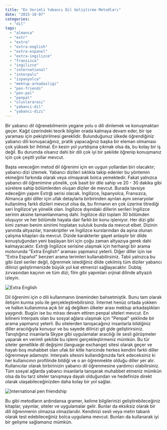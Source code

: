 ```yaml
---
title: "En Verimli Yabancı Dil Geliştirme Metodları"
date: "2015-10-07"
categories: 
  - "dil"
tags: 
  - "almanca"
  - "extr"
  - "extra"
  - "extra-english"
  - "extra-espanol"
  - "extra-ingilizce"
  - "fransizca"
  - "ingilizce"
  - "international"
  - "interpals"
  - "ispanyolca"
  - "mektup-arkadasligi"
  - "pen-friends"
  - "pen-pal"
  - "penpal"
  - "uluslararasi"
  - "yabanci-dil"
  - "yabanci-dizi"
---
```


Bir yabancı dil öğrenebilmenin yegane yolu o dili dinlemek ve konuşmaktan geçer. Kağıt üzerindeki teorik bilgiler orada kalmaya devam eder, bir işe yaraması için pekiştirilmesi gereklidir. Bulunduğunuz ülkede öğrendiğiniz yabancı dili konuşacağınız, pratik yapacağınız başka bir eleman olmaması çok yüksek bir ihtimal. En kesin yol yurtdışına çıkmak olsa da, bu kolay bir iş değil. Bu durumda olsanız dahi bir dili çok iyi bir şekilde öğrenip konuşmanız için çok çeşitli yollar mevcut.

Başta vereceğim metod dil öğrenimi için en uygun yollardan biri olacaktır; yabancı dizi izlemek. Yabancı dizileri sıklıkla takip edenler bu yöntemin ekmeğini farkında olarak veya olmayarak bolca yemektedir. Fakat yalnızca yabancı dil öğrenimine yönelik, çok basit bir dile sahip ve 20 - 30 dakika gibi sürelere sahip bölümlerden oluşan diziler de mevcut. Burada tavsiye edeceğim yapım Extr@ serisi olacak. İngilizce, İspanyolca, Fransızca, Almanca gibi diller için ufak detaylarla birbirinden ayrılan aynı senaryolar kullanılmış farklı dizileri mevcut olsa da, bu firmanın en çok üzerine titrediği seri İngilizce'ye yönelik olan. İngilizce dışındaki dillerin serileri İngilizce serinin aksine tamamlanmamış dahi. İngilizce dizi toplam 30 bölümden oluşuyor ve her bölümde hayata dair farklı bir konu işleniyor. Her dizi gibi kimi zaman benim sinirimi hoplatan sululuk bunda da mevcut elbet. Dizinin yanında altyazılar, transkriptler ve İngilizce kurslarından da aşina olunan çalışma kitapları da mevcut. Dizide karakterler gayet anlaşılır bir dilde konuştuğundan yeni başlayan biri için çoğu zaman altyazıya gerek dahi kalmayacaktır. Extr@ İngilizce serisine ulaşmak için herhangi bir arama motorunda "Extra English" araması yapmanız yeterli. Diğer diller için ise "Extra Español" benzeri arama terimleri kullanabilirsiniz. Tabii yalnızca bu gibi özel seriler değil, öğrenmek istediğiniz dilde çekilmiş tüm diziler yabancı dilinizi geliştirmenizde büyük yol kat etmenizi sağlayacaktır. Dublaj zırvasından kaçının ve tüm dizi, film gibi yapımları orjinal dilinde altyazılı izleyin.

![Extra English](../images/x_8d362bb5.jpg)

Dil öğrenimi için o dili kullanmanın öneminden bahsetmiştik. Bunu tam olarak iletişim kurma yolu ile gerçekleştirebilirsiniz. İnternet henüz ortada yokken ve halkın kullanımına açık bir ağ değilken ülkeler arası mektup arkadaşlıkları yaygındı. Bugün ise bu mirası devam ettiren penpal siteleri mevcut. En bilineni Interpals olan bu sosyal ağlara ulaşmak için "Penpal" şeklinde bir arama yapmanız yeterli. Bu sitelerden tanışacağınız insanlarla bildiğiniz diller aracılığıyla konuşur ve bu sayede dilinizi git gide geliştirirsiniz. Tanıştığınız insanlarla Skype gibi uygulamalar aracılığı ile sesli görüşmeler yaparak en verimli şekilde bu işlemi gerçekleştirmeniz mümkün. Bu tür siteler genellikle dil değişimi (language exchange) sitesi olarak geçer ve hayatı boş muhabbet olan ufak bir kitle haricinde herkes kendini farklı diller öğrenmeye adamıştır. Interpals sitesini kullandığınızda fark edeceksiniz ki her kullanıcının profilinde bildiği ve o an öğrenmekte olduğu diller yer alır. Kullanıcılar olarak birbirinizin yabancı dil öğrenmesine yardımcı olabilirsiniz. Tüm sosyal ağlarda yabancı insanlarla tanışarak muhabbet etmeniz mümkün olsa da bu tarz siteler tanışmaya dayalı olduğundan ve hedefinize direkt olarak ulaşabileceğinizden daha kolay bir yol sağlar.

![International pen friendship](../images/1_international-pen-friends.jpg)

Bu gibi metodların ardındansa gramer, kelime bilgilerinizi geliştirebileceğiniz kitaplar, yayınlar, siteler ve uygulamalar gelir. Bunlar da eksiksiz olarak bir dili öğrenmenin olmazsa olmazlarıdır. Kendinizi sesli veya metin tabanlı olarak test edebileceğiniz bolca uygulama mevcut. Bunları da kullanarak iyi bir gelişme sağlamanız mümkün.
